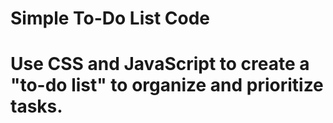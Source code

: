 # Simple To-Do List Code
# Use CSS and JavaScript to create a "to-do list" to organize and prioritize tasks.
